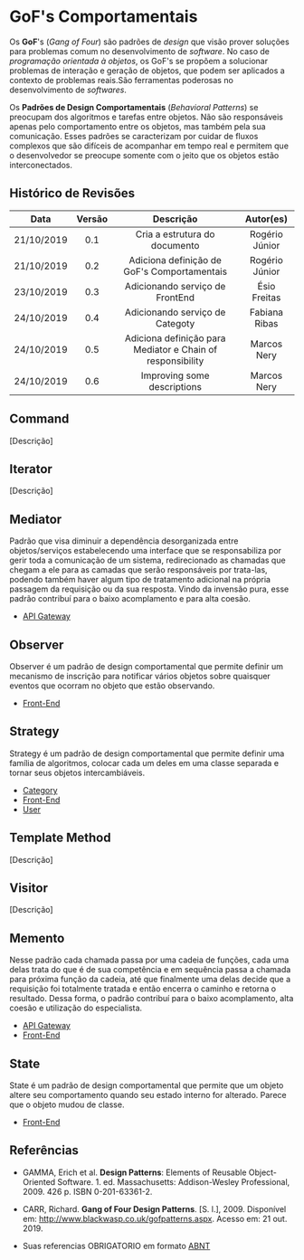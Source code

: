 # GoF's Comportamentais

Os **GoF**'s (_Gang of Four_) são padrões de _design_ que visão prover soluções para problemas comum no desenvolvimento de _software_. No caso de _programação orientada à objetos_, os GoF's se propõem a solucionar problemas de interação e geração de objetos, que podem ser aplicados a contexto de problemas reais.São ferramentas poderosas no desenvolvimento de _softwares_.

Os **Padrões de Design Comportamentais** (_Behavioral Patterns_) se preocupam dos algoritmos e tarefas entre objetos. Não são responsáveis apenas pelo comportamento entre os objetos, mas também pela sua comunicação. Esses padrões se caracterizam por cuidar de fluxos complexos que são difíceis de acompanhar em tempo real e permitem que o desenvolvedor se preocupe somente com o jeito que os objetos estão interconectados.

## Histórico de Revisões

|    Data    | Versão |                         Descrição                          |   Autor(es)    |
| :--------: | :----: | :--------------------------------------------------------: | :------------: |
| 21/10/2019 |  0.1   |               Cria a estrutura do documento                | Rogério Júnior |
| 21/10/2019 |  0.2   |        Adiciona definição de GoF's Comportamentais         | Rogério Júnior |
| 23/10/2019 |  0.3   |              Adicionando serviço de FrontEnd               |  Ésio Freitas  |
| 24/10/2019 |  0.4   |              Adicionando serviço de Categoty               | Fabiana Ribas  |
| 24/10/2019 |  0.5   | Adiciona definição para Mediator e Chain of responsibility |  Marcos Nery   |
| 24/10/2019 |  0.6   |                Improving some descriptions                 |  Marcos Nery   |

## Command

[Descrição]

## Iterator

[Descrição]

## Mediator

Padrão que visa diminuir a dependência desorganizada entre objetos/serviços estabelecendo uma interface que se responsabiliza por gerir toda a comunicação de um sistema, redirecionado as chamadas que chegam a ele para as camadas que serão responsáveis por trata-las, podendo também haver algum tipo de tratamento adicional na própria passagem da requisição ou da sua resposta. Vindo da invensão pura, esse padrão contribuí para o baixo acomplamento e para alta coesão.

- [API Gateway](docs/DS/dinamica-e-seminario-4-b/servicos/Gateway.md#mediator)

## Observer

Observer é um padrão de design comportamental que permite definir um mecanismo de inscrição para notificar vários objetos sobre quaisquer eventos que ocorram no objeto que estão observando.

- [Front-End](docs/DS/dinamica-e-seminario-4-b/servicos/front.md#Observer)

## Strategy

Strategy é um padrão de design comportamental que permite definir uma família de algoritmos, colocar cada um deles em uma classe separada e tornar seus objetos intercambiáveis.

- [Category](docs/DS/dinamica-e-seminario-4-b/servicos/Categoty.md#Strategy)
- [Front-End](docs/DS/dinamica-e-seminario-4-b/servicos/front.md#Strategy)
- [User](docs/DS/dinamica-e-seminario-4-b/servicos/User.md#Strategy)

## Template Method

[Descrição]

## Visitor

[Descrição]

## Memento

Nesse padrão cada chamada passa por uma cadeia de funções, cada uma delas trata do que é de sua competência e em sequência passa a chamada para próxima função da cadeia, até que finalmente uma delas decide que a requisição foi totalmente tratada e então encerra o caminho e retorna o resultado. Dessa forma, o padrão contribuí para o baixo acomplamento, alta coesão e utilização do especialista.

- [API Gateway](docs/DS/dinamica-e-seminario-4-b/servicos/Gateway.md#chain-of-responsibility)
- [Front-End](docs/DS/dinamica-e-seminario-4-b/servicos/front.md#Memento)

## State

State é um padrão de design comportamental que permite que um objeto altere seu comportamento quando seu estado interno for alterado. Parece que o objeto mudou de classe.

- [Front-End](docs/DS/dinamica-e-seminario-4-b/servicos/front.md#State)

## Referências

- GAMMA, Erich et al. **Design Patterns**: Elements of Reusable Object-Oriented Software. 1. ed. Massachusetts: Addison-Wesley Professional, 2009. 426 p. ISBN 0-201-63361-2.

- CARR, Richard. **Gang of Four Design Patterns**. [S. l.], 2009. Disponível em: http://www.blackwasp.co.uk/gofpatterns.aspx. Acesso em: 21 out. 2019.

- Suas referencias OBRIGATORIO em formato [ABNT](https://referenciabibliografica.net/a/pt-br/ref/abnt)
